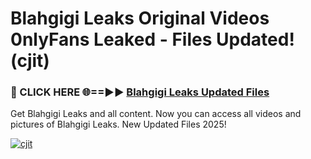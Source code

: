 # Blahgigi Leaks Original Videos 0nlyFans Leaked - Files Updated! (cjit)

<h3>🔴 CLICK HERE 🌐==►► <a href="https://tinyurl.com/ehrbuxhb" rel="nofollow">Blahgigi Leaks Updated Files</a></h3>

Get Blahgigi Leaks and all content. Now you can access all videos and pictures of Blahgigi Leaks. New Updated Files 2025!

[![cjit](https://i.imgur.com/lVYEuWS.gif)](https://tinyurl.com/ehrbuxhb)
